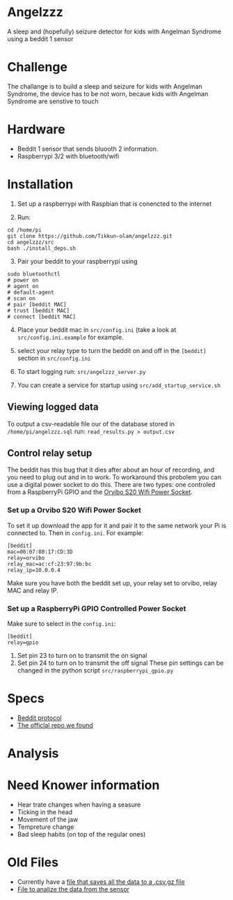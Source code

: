 # Angelzzz
A sleep and (hopefully) seizure detector for kids with Angelman Syndrome using a beddit 1 sensor

# Challenge
The challange is to build a sleep and seizure for kids with Angelman Syndrome, the device has to be not worn, becaue kids with Angelman Syndrome are senstive to touch

# Hardware
* Beddit 1 sensor that sends bluooth 2 information. 
* Raspberrypi 3/2 with bluetooth/wifi

# Installation
1) Set up a raspberrypi with Raspbian that is conencted to the internet

2) Run:

~~~
cd /home/pi
git clone https://github.com/Tikkun-olam/angelzzz.git
cd angelzzz/src
bash ./install_deps.sh
~~~

3) Pair your beddit to your raspberrypi using

~~~
sudo bluetoothctl 
# power on
# agent on
# default-agent
# scan on
# pair [beddit MAC]
# trust [beddit MAC]
# connect [beddit MAC]
~~~

4) Place your beddit mac in ``src/config.ini`` (take a look at ``src/config.ini.example`` for example.

5) select your relay type to turn the beddit on and off in the ``[beddit]`` section in ``src/config.ini``

6) To start logging run: ``src/angelzzz_server.py``

7) You can create a service for startup using ``src/add_startup_service.sh``

## Viewing logged data
To output a csv-readable file our of the database stored in ``/home/pi/angelzzz.sql`` run:
``read_results.py > output.csv``

## Control relay setup

The beddit has this bug that it dies after about an hour of recording, and you need to plug out and in to work. To workaround this probolem you can use a digital power socket to do this. There are two types: one controled from a RaspberryPi GPIO and the [Orvibo S20 Wifi Power Socket](https://www.amazon.com/Orvibo-Socket-Electronics-Anywhere-WiWo-S20/dp/B00KT50HK4).

### Set up a Orvibo S20 Wifi Power Socket

To set it up download the app for it and pair it to the same network your Pi is connected to.
Then in ``config.ini``.
For example:

```
[beddit]
mac=00:07:80:17:CD:3D
relay=orvibo
relay_mac=ac:cf:23:97:9b:bc
relay_ip=10.0.0.4
```
Make sure you have both the beddit set up, your relay set to orvibo, relay MAC and relay IP.


### Set up a RaspberryPi GPIO Controlled Power Socket

Make sure to select in the ``config.ini``:

```
[beddit]
relay=gpio
```

1. Set pin 23 to turn on to transmit the on signal
2.  Set pin 24 to turn on to transmit the off signal
These pin settings can be changed in the python script ``src/raspberrypi_gpio.py``

# Specs
* [Beddit protocol](https://github.com/sliedes/beddit-driver/blob/master/protocol.txt)
* [The officlal repo we found](https://github.com/beddit/beddit-python-bt)

# Analysis

# Need Knower information
* Hear trate changes when having a seasure
* Ticking in the head
* Movement of the jaw
* Tempreture change
* Bad sleep habits (on top of the regular ones)


# Old Files
* Currently have a [file that saves all the data to a .csv.gz file](https://github.com/Tikkun-olam/angelzzz/blob/devel/src/bedditbt.py)
* [File to analize the data from the sensor](https://github.com/Tikkun-olam/angelzzz/blob/devel/src/analize_events.py)
